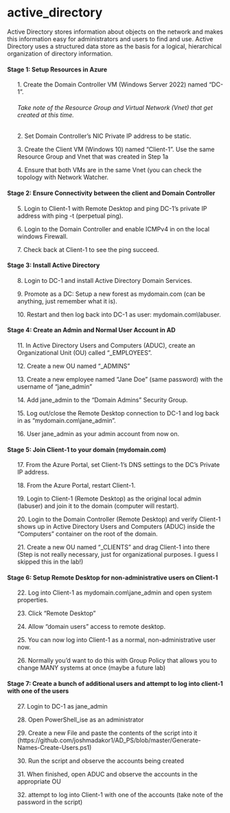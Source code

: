 # active_directory

<p>Active Directory stores information about objects on the network and makes this information easy for administrators 
  and users to find and use. Active Directory uses a structured data store as the basis for a logical, 
  hierarchical organization of directory information.</p>

<h4>Stage 1: Setup Resources in Azure</h4>
<ul>1.	Create the Domain Controller VM (Windows Server 2022) named “DC-1”. <h6>Take note of the Resource Group and Virtual Network (Vnet) that get created at this time.</h6></ul>
<ul>2.	Set Domain Controller’s NIC Private IP address to be static.</ul>
<ul>3.	Create the Client VM (Windows 10) named “Client-1”. Use the same Resource Group and Vnet that was created in Step 1a</ul>
<ul>4.	Ensure that both VMs are in the same Vnet (you can check the topology with Network Watcher.</ul>

<h4>Stage 2: Ensure Connectivity between the client and Domain Controller</h4>
<ul>5.	Login to Client-1 with Remote Desktop and ping DC-1’s private IP address with ping -t <ip address> (perpetual ping).</ul>
<ul>6.	Login to the Domain Controller and enable ICMPv4 in on the local windows Firewall.</ul>
<ul>7.	Check back at Client-1 to see the ping succeed.</ul>

<h4>Stage 3: Install Active Directory</h4>
<ul>8.	Login to DC-1 and install Active Directory Domain Services.</ul>
<ul>9.	Promote as a DC: Setup a new forest as mydomain.com (can be anything, just remember what it is).</ul>
<ul>10.	Restart and then log back into DC-1 as user: mydomain.com\labuser.</ul>

<h4>Stage 4: Create an Admin and Normal User Account in AD</h4>
<ul>11.	In Active Directory Users and Computers (ADUC), create an Organizational Unit (OU) called “_EMPLOYEES”.</ul>
<ul>12.	Create a new OU named “_ADMINS”</ul>
<ul>13.	Create a new employee named “Jane Doe” (same password) with the username of “jane_admin”</ul>
<ul>14.	Add jane_admin to the “Domain Admins” Security Group.</ul>
<ul>15.	Log out/close the Remote Desktop connection to DC-1 and log back in as “mydomain.com\jane_admin”.</ul>
<ul>16.	User jane_admin as your admin account from now on.</ul>

<h4>Stage 5: Join Client-1 to your domain (mydomain.com)</h4>
<ul>17.	From the Azure Portal, set Client-1’s DNS settings to the DC’s Private IP address.</ul>
<ul>18.	From the Azure Portal, restart Client-1.</ul>
<ul>19.	Login to Client-1 (Remote Desktop) as the original local admin (labuser) and join it to the domain (computer will restart).</ul>
<ul>20.	Login to the Domain Controller (Remote Desktop) and verify Client-1 shows up in Active Directory Users and Computers (ADUC) inside the “Computers” container on the root of the domain.</ul>
<ul>21.	Create a new OU named “_CLIENTS” and drag Client-1 into there (Step is not really necessary, just for organizational purposes. I guess I skipped this in the lab!)</ul>

<h4>Stage 6: Setup Remote Desktop for non-administrative users on Client-1</h4>
<ul>22.	Log into Client-1 as mydomain.com\jane_admin and open system properties.</ul>
<ul>23.	Click “Remote Desktop”</ul>
<ul>24.	Allow “domain users” access to remote desktop.</ul>
<ul>25.	You can now log into Client-1 as a normal, non-administrative user now.</ul>
<ul>26.	Normally you’d want to do this with Group Policy that allows you to change MANY systems at once (maybe a future lab)</ul>

<h4>Stage 7: Create a bunch of additional users and attempt to log into client-1 with one of the users</h4>
<ul>27.	Login to DC-1 as jane_admin</ul>
<ul>28.	Open PowerShell_ise as an administrator</ul>
<ul>29.	Create a new File and paste the contents of the script into it (https://github.com/joshmadakor1/AD_PS/blob/master/Generate-Names-Create-Users.ps1)</ul>
<ul>30.	Run the script and observe the accounts being created</ul>
<ul>31.	When finished, open ADUC and observe the accounts in the appropriate OU</ul>
<ul>32.	attempt to log into Client-1 with one of the accounts (take note of the password in the script)</ul>



